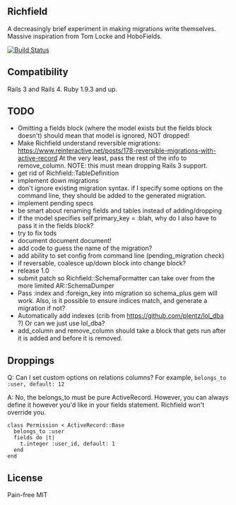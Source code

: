 ## Richfield

A decreasingly brief experiment in making migrations write themselves.
Massive inspiration from Tom Locke and HoboFields.

[![Build Status](https://api.travis-ci.org/bronson/richfield.png?branch=master)](http://travis-ci.org/bronson/richfield)


## Compatibility

Rails 3 and Rails 4.  Ruby 1.9.3 and up.


## TODO

- Omitting a fields block (where the model exists but the fields block doesn't)
  should mean that model is ignored, NOT dropped!
- Make Richfield understand reversible migrations:
  https://www.reinteractive.net/posts/178-reversible-migrations-with-active-record
  At the very least, pass the rest of the info to remove_column.
  NOTE: this must mean dropping Rails 3 support.
- get rid of Richfield::TableDefinition
- implement down migrations
- don't ignore existing migration syntax.  if I specify some options on the command line, they should be added to the generated migration.
- implement pending specs
- be smart about renaming fields and tables instead of adding/dropping
- if the model specifies self.primary_key = :blah, why do I also have to pass it in the fields block?
- try to fix tods
- document document document!
- add code to guess the name of the migration?
- add ability to set config from command line (pending_migration check)
- if reversable, coalesce up/down block into change block?
- release 1.0
- submit patch so Richfield::SchemaFormatter can take over from the more limited AR::SchemaDumper
- Pass :index and :foreign_key into migration so schema_plus gem will work.
  Also, is it possible to ensure indices match, and generate a migration if not?
- Automatically add indexes (crib from https://github.com/plentz/lol_dba ?)
  Or can we just use lol_dba?
- add_column and remove_column should take a block that gets run
  after it is added and before it is removed.


## Droppings

Q: Can I set custom options on relations columns?  For example, `belongs_to :user, default: 12`

A: No, the belongs_to must be pure ActiveRecord.  However, you can always define
it however you'd like in your fields statement.  Richfield won't override you.

    class Permission < ActiveRecord::Base
      belongs_to :user
      fields do |t|
        t.integer :user_id, default: 1
      end
    end


## License

Pain-free MIT

